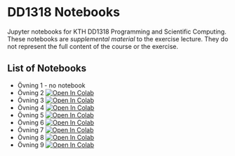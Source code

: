 # DD1318 Notebooks

Jupyter notebooks for KTH DD1318 Programming and Scientific Computing. These notebooks are *supplemental material* to the exercise lecture. They do not represent the full content of the course or the exercise.

## List of Notebooks

- Övning 1 - no notebook
- Övning 2 [![Open In Colab](https://colab.research.google.com/assets/colab-badge.svg)](https://colab.research.google.com/github/gschup/dd1318_notebooks/blob/main/ovn02.ipynb)
- Övning 3 [![Open In Colab](https://colab.research.google.com/assets/colab-badge.svg)](https://colab.research.google.com/github/gschup/dd1318_notebooks/blob/main/ovn03.ipynb)
- Övning 4 [![Open In Colab](https://colab.research.google.com/assets/colab-badge.svg)](https://colab.research.google.com/github/gschup/dd1318_notebooks/blob/main/ovn04.ipynb)
- Övning 5 [![Open In Colab](https://colab.research.google.com/assets/colab-badge.svg)](https://colab.research.google.com/github/gschup/dd1318_notebooks/blob/main/ovn05.ipynb)
- Övning 6 [![Open In Colab](https://colab.research.google.com/assets/colab-badge.svg)](https://colab.research.google.com/github/gschup/dd1318_notebooks/blob/main/ovn06.ipynb)
- Övning 7 [![Open In Colab](https://colab.research.google.com/assets/colab-badge.svg)](https://colab.research.google.com/github/gschup/dd1318_notebooks/blob/main/ovn07.ipynb)
- Övning 8 [![Open In Colab](https://colab.research.google.com/assets/colab-badge.svg)](https://colab.research.google.com/github/gschup/dd1318_notebooks/blob/main/ovn08.ipynb)
- Övning 9 [![Open In Colab](https://colab.research.google.com/assets/colab-badge.svg)](https://colab.research.google.com/github/gschup/dd1318_notebooks/blob/main/ovn09.ipynb)
